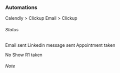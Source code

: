 
### Automations
Calendly > Clickup
Email > Clickup


###### Status
Email sent
Linkedin message sent
Appointment taken

No Show
R1 taken


###### Note




